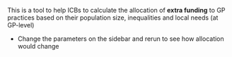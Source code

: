 This is a tool to help ICBs to calculate the allocation of **extra funding** to GP practices based on their population size, inequalities and local needs (at GP-level)

* Change the parameters on the sidebar and rerun to see how allocation would change
